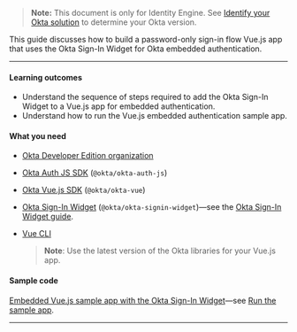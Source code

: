 > **Note:** This document is only for Identity Engine. See [Identify your Okta solution](https://help.okta.com/okta_help.htm?type=oie&id=ext-oie-version) to determine your Okta version.

This guide discusses how to build a password-only sign-in flow Vue.js app that uses the Okta Sign-In Widget for Okta embedded authentication.

---

#### Learning outcomes

* Understand the sequence of steps required to add the Okta Sign-In Widget to a Vue.js app for embedded authentication.
* Understand how to run the Vue.js embedded authentication sample app.

#### What you need

* [Okta Developer Edition organization](/signup)
* [Okta Auth JS SDK](https://github.com/okta/okta-auth-js) (`@okta/okta-auth-js`)
* [Okta Vue.js SDK](https://github.com/okta/okta-vue) (`@okta/okta-vue`)
* [Okta Sign-In Widget](https://github.com/okta/okta-signin-widget) (`@okta/okta-signin-widget`)&mdash;see the [Okta Sign-In Widget guide](/code/javascript/okta_sign-in_widget/).
* [Vue CLI](https://cli.vuejs.org/guide/installation.html)

    > **Note**: Use the latest version of the Okta libraries for your Vue.js app. <!--This guide was written for `@okta/okta-signin-widget@6`, `@okta/okta-vue@5.1.1`, and `@okta/okta-auth-js@6`. -->

#### Sample code

[Embedded Vue.js sample app with the Okta Sign-In Widget](https://github.com/okta/samples-js-vue/tree/master/custom-login)&mdash;see [Run the sample app](#run-the-sample-application).

---
